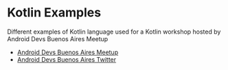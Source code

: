 # Kotlin Examples

Different examples of Kotlin language used for a Kotlin workshop hosted by Android Devs Buenos Aires Meetup

- [Android Devs Buenos Aires Meetup][adevsBAMeetup]
- [Android Devs Buenos Aires Twitter][adevsBATwitter]

[adevsBAMeetup]: <http://meetup.com/es-ES/Android-Devs-Buenos-Aires>
[adevsBATwitter]: <http://meetup.com/es-ES/Android-Devs-Buenos-Aires>